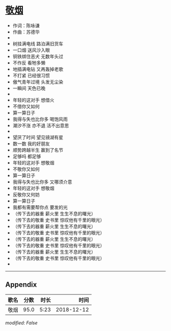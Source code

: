 # [敬烟](https://music.163.com/song?id=1323301910)

* 作词：陈咏谦
* 作曲：苏德华
* 
* 树挂满电线   路泊满旧货车
* 一口烟 送风沙入眼
* 铜铁绑住恶犬   无数年头过
* 不作反 看牠多懒
* 地插满电钻   又再轰掉老歌
* 不打紧 已经很习惯
* 傲气青年过境   头发无尘染
* 一瞬间 天色已晚
* 
* 年轻的这对手 想借火
* 不借你又如何
* 算一算日子
* 我得与失也比你多 喝饱风雨
* 潮汐不涨 亦不退 活不出意思
* 
* 望厌了时间   望见镜湖有星
* 数一数 我的好朋友
* 顺势跨越半生   赢到了名节
* 足够吗 都足够
* 年轻的这对手 想敬烟
* 不敬你又如何
* 算一算日子
* 我得与失也比你多 又哪须介意
* 年轻的这对手 想敬烟
* 反敬你又何妨
* 算一算日子
* 我都有需要帮你点 要发的光
* （传下去的器重 薪火里 生生不息的曙光）
* （传下去的敬重 史书里 惊叹他有千里的眼光）
* （传下去的器重 薪火里 生生不息的曙光）
* （传下去的敬重 史书里 惊叹他有千里的眼光）
* （传下去的器重 薪火里 生生不息的曙光）
* （传下去的敬重 史书里 惊叹他有千里的眼光）
* （传下去的器重 薪火里 生生不息的曙光）
* （传下去的敬重 史书里 惊叹他有千里的眼光）
* 


---

## Appendix

|歌名|分数|时长|时间|
|:---|:---:|---:|---:|
|敬烟|95.0|5:23|2018-12-12

*modified: False*